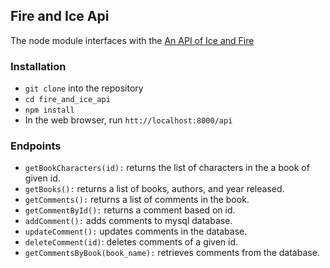 ## Fire and Ice Api     
The node module interfaces with the [An API of Ice and Fire](https://anapioficeandfire.com/)    

### Installation   
* `git clone` into the repository    
* `cd fire_and_ice_api`   
* `npm install`     
* In the web browser, run `htt://localhost:8000/api`

### Endpoints   
* `getBookCharacters(id):` returns the list of characters in the a book of given id.
* `getBooks():` returns a list of books, authors, and year released.
* `getComments():` returns a list of comments in the book.
* `getCommentById():` returns a comment based on id.
* `addComment():` adds comments to mysql database.
* `updateComment():` updates comments in the database.
* `deleteComment(id)`: deletes comments of a given id.
* `getCommentsByBook(book_name):` retrieves comments from the database.
